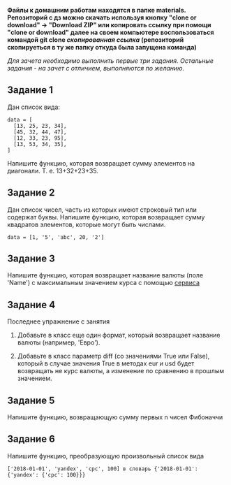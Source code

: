 **Файлы к домашним работам находятся в папке materials.
Репозиторий с дз можно скачать используя кнопку "clone or download" -> "Download ZIP" или копировать ссылку при помощи "clone or download" далее на своем компьютере воспользоваться командой git clone _скопированная ссылка_ (репозиторий скопируеться в ту же папку откуда была запущена команда)**

*Для зачета необходимо выполнить первые три задания. Остальные задания - на зачет с отличием, выполняются по желанию.*

## Задание 1
Дан список вида:
```
data = [
  [13, 25, 23, 34],
  [45, 32, 44, 47],
  [12, 33, 23, 95],
  [13, 53, 34, 35],
]
```

Напишите функцию, которая возвращает сумму элементов на диагонали. Т. е. 13+32+23+35.

## Задание 2
Дан список чисел, часть из которых имеют строковый тип или содержат буквы. Напишите функцию, которая возвращает сумму квадратов элементов, которые могут быть числами.
```
data = [1, '5', 'abc', 20, '2']
```


## Задание 3
Напишите функцию, которая возвращает название валюты (поле 'Name') с максимальным значением курса с помощью [сервиса](https://www.cbr-xml-daily.ru/daily_json.js)


## Задание 4
Последнее упражнение с занятия
1. Добавьте в класс еще один формат, который возвращает название валюты (например, 'Евро').

2. Добавьте в класс параметр diff (со значениями True или False), который в случае значения True в методах eur и usd будет возвращать не курс валюты, а изменение по сравнению в прошлым значением.


## Задание 5
Напишите функцию, возвращающую сумму первых n чисел Фибоначчи


## Задание 6
Напишите функцию, преобразующую произвольный список вида
```
['2018-01-01', 'yandex', 'cpc', 100] в словарь {'2018-01-01': {'yandex': {'cpc': 100}}}
```
